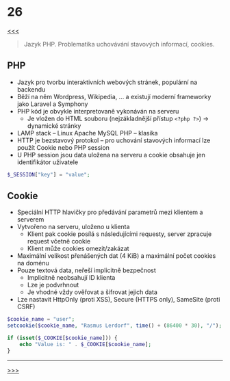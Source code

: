 # 26

[<<<](./25.MD)
> Jazyk PHP. Problematika uchovávání stavových informací, cookies.

## PHP

* Jazyk pro tvorbu interaktivních webových stránek, populární na backendu
* Běží na něm Wordpress, Wikipedia, ... a existují moderní frameworky jako Laravel a Symphony
* PHP kód je obvykle interpretovaně vykonáván na serveru
  * Je vložen do HTML souboru (nejzákladnější přístup `<?php ?>`) → dynamické stránky
* LAMP stack – Linux Apache MySQL PHP – klasika
* HTTP je bezstavový protokol – pro uchování stavových informací lze použít Cookie nebo PHP session
* U PHP session jsou data uložena na serveru a cookie obsahuje jen identifikátor uživatele

```php
$_SESSION["key"] = "value";
```

## Cookie

* Speciální HTTP hlavičky pro předávání parametrů mezi klientem a serverem
* Vytvořeno na serveru, uloženo u klienta
  * Klient pak cookie posílá s následujícími requesty, server zpracuje request včetně cookie
  * Klient může cookies omezit/zakázat
* Maximální velikost přenášených dat (4 KiB) a maximální počet cookies na doménu
* Pouze textová data, neřeší implicitně bezpečnost
  * Implicitně neobsahují ID klienta
  * Lze je podvrhnout
  * Je vhodné vždy ověřovat a šifrovat jejich data
* Lze nastavit HttpOnly (proti XSS), Secure (HTTPS only), SameSite (proti CSRF)

```php
$cookie_name = "user";
setcookie($cookie_name, "Rasmus Lerdorf", time() + (86400 * 30), "/");

if (isset($_COOKIE[$cookie_name])) {
    echo "Value is: " . $_COOKIE[$cookie_name];
}
```

---
[>>>](./27.MD)
